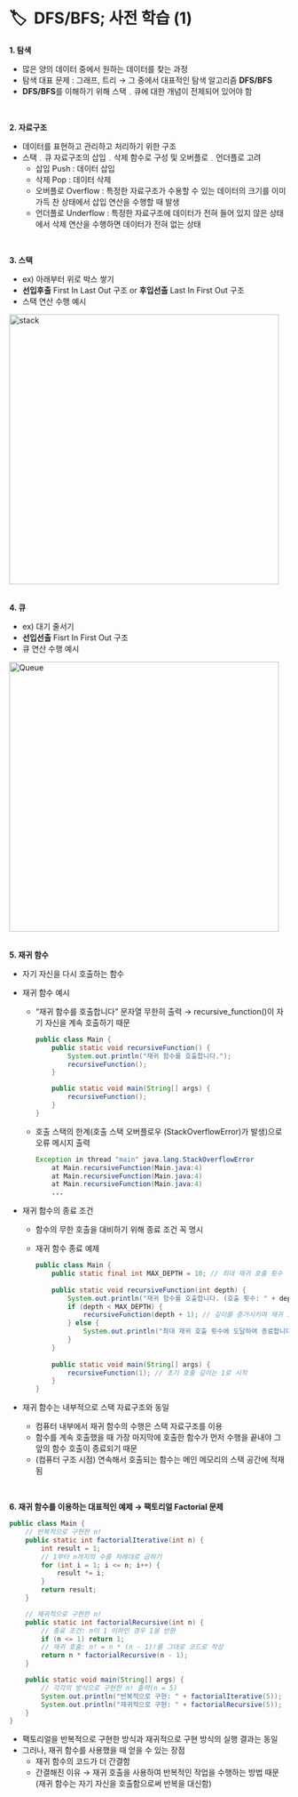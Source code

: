 # **🏷️  DFS/BFS;** 사전 학습 (1)

**1. 탐색**
- 많은 양의 데이터 중에서 원하는 데이터를 찾는 과정
- 탐색 대표 문제 : 그래프, 트리 → 그 중에서 대표적인 탐색 알고리즘 **DFS/BFS**
- **DFS/BFS**를 이해하기 위해 스택﹒큐에 대한 개념이 전제되어 있어야 함
<br/>

**2. 자료구조**
- 데이터를 표현하고 관리하고 처리하기 위한 구조
- 스택﹒큐 자료구조의 삽입﹒삭제 함수로 구성 및 오버플로﹒언더플로 고려
  - 삽입 Push : 데이터 삽입
  - 삭제 Pop : 데이터 삭제
  - 오버플로 Overflow : 특정한 자료구조가 수용할 수 있는 데이터의 크기를 이미 가득 찬 상태에서 삽입 연산을 수행할 때 발생
  - 언더플로 Underflow : 특정한 자료구조에 데이터가 전혀 들어 있지 않은 상태에서 삭제 연산을 수행하면 데이터가 전혀 없는 상태
<br/>

**3. 스택**
- ex) 아래부터 위로 박스 쌓기
- **선입후출** First In Last Out 구조 or **후입선출** Last In First Out 구조
- 스택 연산 수행 예시
<img width="486" alt="stack" src="https://github.com/SeoWonLeee/2L24-Algo-Study/assets/148112372/0938695a-9c24-425b-9ecc-461c1cf738d2">
<br/>
<br/>

**4. 큐**
- ex) 대기 줄서기
- **선입선출** Fisrt In First Out 구조
- 큐 연산 수행 예시
<img width="486" alt="Queue" src="https://github.com/SeoWonLeee/2L24-Algo-Study/assets/148112372/e0bbe8bc-b55b-47ff-98a2-565b149df177">
<br/>
<br/>

**5. 재귀 함수**
- 자기 자신을 다시 호출하는 함수
- 재귀 함수 예시
    - “재귀 함수를 호출합니다” 문자열 무한히 출력 → recursive_function()이 자기 자신을 계속 호출하기 때문
        
        ```java
        public class Main {
            public static void recursiveFunction() {
                System.out.println("재귀 함수를 호출합니다.");
                recursiveFunction();
            }
        
            public static void main(String[] args) {
                recursiveFunction();
            }
        }
        ```
        
    - 호출 스택의 한계(호출 스택 오버플로우 (StackOverflowError)가 발생)으로 오류 메시지 출력
        
        ```java
        Exception in thread "main" java.lang.StackOverflowError
            at Main.recursiveFunction(Main.java:4)
            at Main.recursiveFunction(Main.java:4)
            at Main.recursiveFunction(Main.java:4)
            ...
        ```
        
- 재귀 함수의 종료 조건
    - 함수의 무한 호출을 대비하기 위해 종료 조건 꼭 명시
    - 재귀 함수 종료 예제
 
      ```java
      public class Main {
          public static final int MAX_DEPTH = 10; // 최대 재귀 호출 횟수
    
          public static void recursiveFunction(int depth) {
              System.out.println("재귀 함수를 호출합니다. (호출 횟수: " + depth + ")");
              if (depth < MAX_DEPTH) {
                  recursiveFunction(depth + 1); // 깊이를 증가시키며 재귀 호출
              } else {
                  System.out.println("최대 재귀 호출 횟수에 도달하여 종료합니다.");
              }
          }
    
          public static void main(String[] args) {
              recursiveFunction(1); // 초기 호출 깊이는 1로 시작
          }
      }
      ```
    
- 재귀 함수는 내부적으로 스택 자료구조와 동일
    - 컴퓨터 내부에서 재귀 함수의 수행은 스택 자료구조를 이용
    - 함수를 계속 호출했을 때 가장 마지막에 호출한 함수가 먼저 수행을 끝내야 그 앞의 함수 호출이 종료되기 때문
    - (컴퓨터 구조 시점) 연속해서 호출되는 함수는 메인 메모리의 스택 공간에 적재됨
<br/>

**6. 재귀 함수를 이용하는 대표적인 예제 → 팩토리얼 Factorial 문제**
    
```java
public class Main {
    // 반복적으로 구현한 n!
    public static int factorialIterative(int n) {
        int result = 1;
        // 1부터 n까지의 수를 차례대로 곱하기
        for (int i = 1; i <= n; i++) {
            result *= i;
        }
        return result;
    }

    // 재귀적으로 구현한 n!
    public static int factorialRecursive(int n) {
        // 종료 조건: n이 1 이하인 경우 1을 반환
        if (n <= 1) return 1;
        // 재귀 호출: n! = n * (n - 1)!를 그대로 코드로 작성
        return n * factorialRecursive(n - 1);
    }

    public static void main(String[] args) {
        // 각각의 방식으로 구현한 n! 출력(n = 5)
        System.out.println("반복적으로 구현: " + factorialIterative(5));
        System.out.println("재귀적으로 구현: " + factorialRecursive(5));
    }
}

```
    
  - 팩토리얼을 반복적으로 구현한 방식과 재귀적으로 구현 방식의 실행 결과는 동일
  - 그러나, 재귀 함수를 사용했을 때 얻을 수 있는 장점
    - 재귀 함수의 코드가 더 간결함
    - 간결해진 이유 → 재귀 호출을 사용하여 반복적인 작업을 수행하는 방법 때문 (재귀 함수는 자기 자신을 호출함으로써 반복을 대신함)
